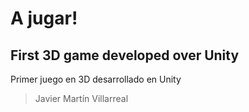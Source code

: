 # A jugar!
First 3D game developed over Unity
---

Primer juego en 3D desarrollado en Unity

> Javier Martín Villarreal
